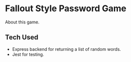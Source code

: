 # Fallout Style Password Game

About this game.

## Tech Used

- Express backend for returning a list of random words.
- Jest for testing.

